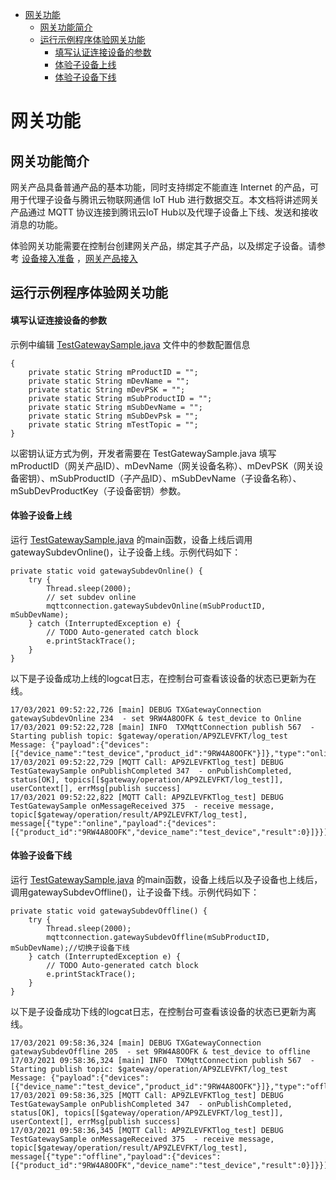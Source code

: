 * [网关功能](#网关功能)
  * [网关功能简介](#网关功能简介)
  * [运行示例程序体验网关功能](#运行示例程序体验网关功能)
    * [填写认证连接设备的参数](#填写认证连接设备的参数)
    * [体验子设备上线](#体验子设备上线)
    * [体验子设备下线](#体验子设备下线)

# 网关功能
## 网关功能简介
网关产品具备普通产品的基本功能，同时支持绑定不能直连 Internet 的产品，可用于代理子设备与腾讯云物联网通信 IoT Hub 进行数据交互。本文档将讲述网关产品通过 MQTT 协议连接到腾讯云IoT Hub以及代理子设备上下线、发送和接收消息的功能。

体验网关功能需要在控制台创建网关产品，绑定其子产品，以及绑定子设备。请参考 [设备接入准备](https://cloud.tencent.com/document/product/634/14442) ，[网关产品接入](https://cloud.tencent.com/document/product/634/32740)

## 运行示例程序体验网关功能

#### 填写认证连接设备的参数
示例中编辑 [TestGatewaySample.java](../src/test/java/com/tencent/iot/hub/device/java/core/gateway/TestGatewaySample.java) 文件中的参数配置信息
```
{
    private static String mProductID = "";
	private static String mDevName = "";
	private static String mDevPSK = "";
	private static String mSubProductID = "";
	private static String mSubDevName = "";
	private static String mSubDevPsk = "";
	private static String mTestTopic = "";
}
```
以密钥认证方式为例，开发者需要在 TestGatewaySample.java 填写 mProductID（网关产品ID）、mDevName（网关设备名称）、mDevPSK（网关设备密钥）、mSubProductID（子产品ID）、mSubDevName（子设备名称）、mSubDevProductKey（子设备密钥）参数。

#### 体验子设备上线

运行 [TestGatewaySample.java](../src/test/java/com/tencent/iot/hub/device/java/core/gateway/TestGatewaySample.java) 的main函数，设备上线后调用gatewaySubdevOnline()，让子设备上线。示例代码如下：
```
private static void gatewaySubdevOnline() {
    try {
        Thread.sleep(2000);
        // set subdev online
        mqttconnection.gatewaySubdevOnline(mSubProductID, mSubDevName);
    } catch (InterruptedException e) {
        // TODO Auto-generated catch block
        e.printStackTrace();
    }
}
```

以下是子设备成功上线的logcat日志，在控制台可查看该设备的状态已更新为在线。
```
17/03/2021 09:52:22,726 [main] DEBUG TXGatewayConnection gatewaySubdevOnline 234  - set 9RW4A8OOFK & test_device to Online
17/03/2021 09:52:22,728 [main] INFO  TXMqttConnection publish 567  - Starting publish topic: $gateway/operation/AP9ZLEVFKT/log_test Message: {"payload":{"devices":[{"device_name":"test_device","product_id":"9RW4A8OOFK"}]},"type":"online"}
17/03/2021 09:52:22,729 [MQTT Call: AP9ZLEVFKTlog_test] DEBUG TestGatewaySample onPublishCompleted 347  - onPublishCompleted, status[OK], topics[[$gateway/operation/AP9ZLEVFKT/log_test]],  userContext[], errMsg[publish success]
17/03/2021 09:52:22,822 [MQTT Call: AP9ZLEVFKTlog_test] DEBUG TestGatewaySample onMessageReceived 375  - receive message, topic[$gateway/operation/result/AP9ZLEVFKT/log_test], message[{"type":"online","payload":{"devices":[{"product_id":"9RW4A8OOFK","device_name":"test_device","result":0}]}}]
```

#### 体验子设备下线

运行 [TestGatewaySample.java](../src/test/java/com/tencent/iot/hub/device/java/core/gateway/TestGatewaySample.java) 的main函数，设备上线后以及子设备也上线后，调用gatewaySubdevOffline()，让子设备下线。示例代码如下：
```
private static void gatewaySubdevOffline() {
    try {
        Thread.sleep(2000);
        mqttconnection.gatewaySubdevOffline(mSubProductID, mSubDevName);//切换子设备下线
    } catch (InterruptedException e) {
        // TODO Auto-generated catch block
        e.printStackTrace();
    }
}
```

以下是子设备成功下线的logcat日志，在控制台可查看该设备的状态已更新为离线。
```
17/03/2021 09:58:36,324 [main] DEBUG TXGatewayConnection gatewaySubdevOffline 205  - set 9RW4A8OOFK & test_device to offline
17/03/2021 09:58:36,324 [main] INFO  TXMqttConnection publish 567  - Starting publish topic: $gateway/operation/AP9ZLEVFKT/log_test Message: {"payload":{"devices":[{"device_name":"test_device","product_id":"9RW4A8OOFK"}]},"type":"offline"}
17/03/2021 09:58:36,325 [MQTT Call: AP9ZLEVFKTlog_test] DEBUG TestGatewaySample onPublishCompleted 347  - onPublishCompleted, status[OK], topics[[$gateway/operation/AP9ZLEVFKT/log_test]],  userContext[], errMsg[publish success]
17/03/2021 09:58:36,345 [MQTT Call: AP9ZLEVFKTlog_test] DEBUG TestGatewaySample onMessageReceived 375  - receive message, topic[$gateway/operation/result/AP9ZLEVFKT/log_test], message[{"type":"offline","payload":{"devices":[{"product_id":"9RW4A8OOFK","device_name":"test_device","result":0}]}}]
```

